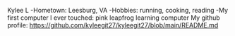 Kylee L
-Hometown: Leesburg, VA
-Hobbies: running, cooking, reading
-My first computer I ever touched: pink leapfrog learning computer
My github profile: <https://github.com/kyleegit27/kyleegit27/blob/main/README.md>
